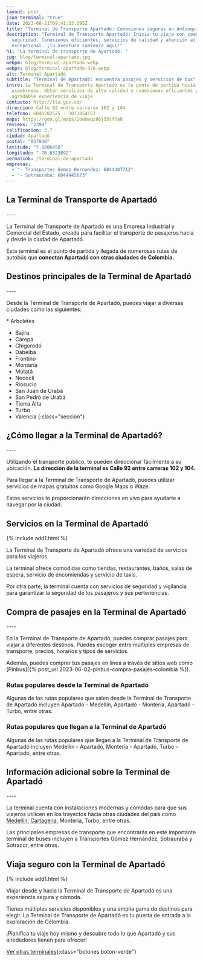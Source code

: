 ```yaml
---
layout: post
json-terminal: "true"
date: 2023-08-21T09:41:33.295Z
title: "Terminal de Transporte Apartadó: Conexiones seguras en Antioquia"
description: "Terminal de Transporte Apartadó: Inicia tu viaje con comodidad y
  seguridad. Conexiones eficientes, servicios de calidad y atención al cliente
  excepcional. ¡Tu aventura comienza aquí!"
h1: "La terminal de transporte de Apartadó: "
jpg: blog/terminal-apartado.jpg
webpm: blog/terminal-apartado.webp
webps: blog/terminal-apartado-376.webp
alt: Terminal Apartadó
subtitle: "Terminal de Apartadó: encuentra pasajes y servicios de bus"
intro: La Terminal de Transporte Apartadó es tu punto de partida hacia destinos
  asombrosos. Obtén servicios de alta calidad y conexiones eficientes para una
  agradable experiencia de viaje
contacto: http://tta.gov.co/
direccion: Calle 92 entre carreras 102 y 104
telefono: 6048282525 - 3013854157
maps: https://goo.gl/maps/2owUwqi86j55tf7a8
reviews: "2394"
calificacion: 3,7
ciudad: Apartadó
postal: "057840"
latitude: "7.8806458"
longitude: "-76.6323092"
permalink: /terminal-de-apartado
empresas:
  - "- Transportes Gomez Hernandez: 6044487712"
  - "- Sotrauraba: 6044445873"
---
```

## La Terminal de Transporte de Apartadó

-﻿---


La Terminal de Transporte de Apartadó es una Empresa Industrial y Comercial del Estado, creada para facilitar el transporte de pasajeros hacia y desde la ciudad de Apartadó.

Esta terminal es el punto de partida y llegada de numerosas rutas de autobús que **conectan Apartadó con otras ciudades de Colombia.**



## Destinos principales de la Terminal de Apartadó

-﻿---


Desde la Terminal de Transporte de Apartadó, puedes viajar a diversas ciudades como las siguientes:

*﻿ Arboletes
* Bajira
* Carepa
* Chigorodó
* Dabeiba
* Frontino
* Montería
* Mutatá
* Necoclí
* Riosucio
* San Juán de Urabá
* San Pedró de Urabá
* Tierra Alta
* Turbo
* Valencia
{﻿:class="seccion"}



## ¿Cómo llegar a la Terminal de Apartadó?

-﻿---

U﻿tilizando el transporte público, te pueden direccionar fácilmente a su ubicación. **La dirección de la terminal es Calle 92 entre carreras 102 y 104.**


Para llegar a la Terminal de Transporte de Apartadó, puedes utilizar servicios de mapas gratuitos como Google Maps o Waze.

Estos servicios te proporcionarán direcciones en vivo para ayudarte a navegar por la ciudad.



## Servicios en la Terminal de Apartadó


{% include add1.html %}


La Terminal de Transporte de Apartadó ofrece una variedad de servicios para los viajeros.

La terminal ofrece comodidas como tiendas, restaurantes, baños, salas de espera, servicio de encomiendas y servicio de taxis.

Por otra parte, la terminal cuenta con servicios de seguridad y vigilancia para garantizar la seguridad de los pasajeros y sus pertenencias.





## Compra de pasajes en la Terminal de Apartadó

-﻿---


En la Terminal de Transporte de Apartadó, puedes comprar pasajes para viajar a diferentes destinos. Puedes escoger entre múltiples empresas de transporte, precios, horarios y tipos de servicios.

Además, puedes comprar tus pasajes en línea a través de sitios web como [Pinbus]({% post_url 2023-06-02-pinbus-compra-pasajes-colombia %}).



### Rutas populares desde la Terminal de Apartadó


Algunas de las rutas populares que salen desde la Terminal de Transporte de Apartadó incluyen Apartadó - Medellín, Apartadó - Montería, Apartadó - Turbo, entre otras.



### Rutas populares que llegan a la Terminal de Apartadó


Algunas de las rutas populares que llegan a la Terminal de Transporte de Apartadó incluyen Medellín - Apartadó, Montería - Apartadó, Turbo - Apartadó, entre otras.



## Información adicional sobre la Terminal de Apartadó

-﻿---


La terminal cuenta con instalaciones modernas y cómodas para que sus viajeros utilicen en los trayectos hacia otras ciudades del país como [Medellín]({{'terminal-de-medellin'|relative_url}} "Terminal de transporte de Medellín"), [Cartagena]({{'terminal-de-cartagena'|relative_url}} "Terminal de transporte de Cartagena"), Montería, Turbo, entre otras.

Las principales empresas de transporte que encontrarás en este importante terminal de buses incluyen a Transportes Gómez Hernández, Sotraurabá y Sotracor, entre otras.



## Viaja seguro con la Terminal de Apartadó


{% include add1.html %}


Viajar desde y hacia la Terminal de Transporte de Apartadó es una experiencia segura y cómoda.

Tienes múltiples servicios disponibles y una amplia gama de destinos para elegir. La Terminal de Transporte de Apartadó es tu puerta de entrada a la exploración de Colombia.

¡Planifica tu viaje hoy mismo y descubre todo lo que Apartadó y sus alrededores tienen para ofrecer!



[Ver otras terminales](/terminales-de-colombia){:class="botones boton-verde"}